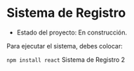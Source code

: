 <h1>Sistema de Registro</h1>

- Estado del proyecto: En construcción.

Para ejecutar el sistema, debes colocar:

```npm install react```
Sistema de Registro 2
